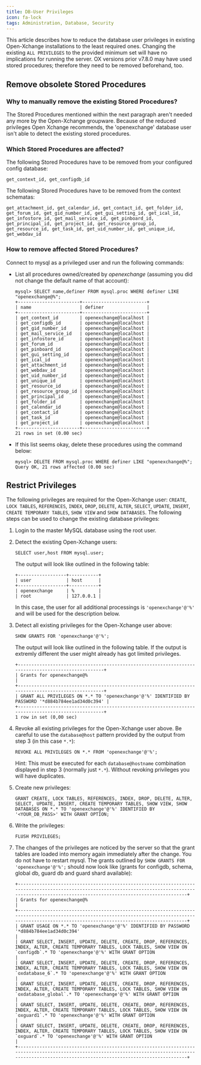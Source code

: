 ```yaml
---
title: DB-User Privileges
icon: fa-lock
tags: Administration, Database, Security
---
```


This article describes how to reduce the database user privileges in existing Open-Xchange installations to the least required ones. Changing the existing ``ALL PRIVILEGES`` to the provided minimum set will have no implications for running the server. OX versions prior v7.8.0 may have used stored procedures; therefore they need to be removed beforehand, too.

## Remove obsolete Stored Procedures

### Why to manually remove the existing Stored Procedures?

The Stored Procedures mentioned within the next paragraph aren't needed any more by the Open-Xchange groupware. Because of the reduced privileges Open Xchange recommends, the  'openexchange' database user isn't able to detect the existing stored procedures.

### Which Stored Procedures are affected?

The following Stored Procedures have to be removed from your configured config database:

```
get_context_id, get_configdb_id
```

The following Stored Procedures have to be removed from the context schematas:

```
get_attachment_id, get_calendar_id, get_contact_id, get_folder_id, get_forum_id, get_gid_number_id, get_gui_setting_id, get_ical_id, get_infostore_id, get_mail_service_id, get_pinboard_id, get_principal_id, get_project_id, get_resource_group_id, get_resource_id, get_task_id, get_uid_number_id, get_unique_id, get_webdav_id
```

### How to remove affected Stored Procedures?

Connect to mysql as a privileged user and run the following commands:

* List all procedures owned/created by *openexchange* (assuming you did not change the default name of that account):

   ```
   mysql> SELECT name,definer FROM mysql.proc WHERE definer LIKE "openexchange@%";
   +-----------------------+------------------------+
   | name                  | definer                |
   +-----------------------+------------------------+
   | get_context_id        | openexchange@localhost |
   | get_configdb_id       | openexchange@localhost |
   | get_gid_number_id     | openexchange@localhost |
   | get_mail_service_id   | openexchange@localhost |
   | get_infostore_id      | openexchange@localhost |
   | get_forum_id          | openexchange@localhost |
   | get_pinboard_id       | openexchange@localhost |
   | get_gui_setting_id    | openexchange@localhost |
   | get_ical_id           | openexchange@localhost |
   | get_attachment_id     | openexchange@localhost |
   | get_webdav_id         | openexchange@localhost |
   | get_uid_number_id     | openexchange@localhost |
   | get_unique_id         | openexchange@localhost |
   | get_resource_id       | openexchange@localhost |
   | get_resource_group_id | openexchange@localhost |
   | get_principal_id      | openexchange@localhost |
   | get_folder_id         | openexchange@localhost |
   | get_calendar_id       | openexchange@localhost |
   | get_contact_id        | openexchange@localhost |
   | get_task_id           | openexchange@localhost |
   | get_project_id        | openexchange@localhost |
   +-----------------------+------------------------+
   21 rows in set (0.00 sec)
   ```

* If this list seems okay, delete these procedures using the command below:

   ```
   mysql> DELETE FROM mysql.proc WHERE definer LIKE "openexchange@%";
   Query OK, 21 rows affected (0.00 sec)
   ```



## Restrict Privileges 

The following privileges are required for the Open-Xchange user: ``CREATE``, ``LOCK TABLES``, ``REFERENCES``, ``INDEX``, ``DROP``, ``DELETE``, ``ALTER``, ``SELECT``, ``UPDATE``, ``INSERT``, ``CREATE TEMPORARY TABLES``, ``SHOW VIEW`` and ``SHOW DATABASES``. The following steps can be used to change the existing database privileges:

1. Login to the master MySQL database using the root user.

2. Detect the existing Open-Xchange users: 

   ``SELECT user,host FROM mysql.user;``

   The output will look like outlined in the following table:
   
   ```
   +------------------+-----------+
   | user             | host      |
   +------------------+-----------+
   | openexchange     | %         |
   | root             | 127.0.0.1 |
   ```
   
   In this case, the user for all additional processings is ``'openexchange'@'%'`` and will be used for the description below.

3. Detect all existing privileges for the Open-Xchange user above: 

   ``SHOW GRANTS FOR 'openexchange'@'%';``

   The output will look like outlined in the following table. If the output is extremly different the user might already has got limited privileges.
   
   ```
   +---------------------------------------------------------------------------------------------------+
   | Grants for openexchange@%                                                                         |
   +---------------------------------------------------------------------------------------------------+
   | GRANT ALL PRIVILEGES ON *.* TO 'openexchange'@'%' IDENTIFIED BY PASSWORD '*d884b784ee1ad34d0c394' |
   +---------------------------------------------------------------------------------------------------+
   1 row in set (0,00 sec)
   ```

4. Revoke all existing privileges for the Open-Xchange user above. Be careful to use the ``database@host`` pattern provided by the output from step 3 (in this case ``*.*``):

   ``REVOKE ALL PRIVILEGES ON *.* FROM 'openexchange'@'%';``

   Hint: This must be executed for each ``database@hostname`` combination displayed in step 3 (normally just ``*.*``). Without revoking privileges you will have duplicates.

5. Create new privileges: 
   
   ``GRANT CREATE, LOCK TABLES, REFERENCES, INDEX, DROP, DELETE, ALTER, SELECT, UPDATE, INSERT, CREATE TEMPORARY TABLES, SHOW VIEW, SHOW DATABASES ON *.* TO 'openexchange'@'%' IDENTIFIED BY '<YOUR_DB_PASS>' WITH GRANT OPTION;`` 

6. Write the privileges: 
   
   ``FLUSH PRIVILEGES;``

7. The changes of the privileges are noticed by the server so that the grant tables are loaded into memory again immediately after the change. You do not have to restart mysql. The grants outlined by ``SHOW GRANTS FOR 'openexchange'@'%';`` should now look like (grants for configdb, schema, global db, guard db and guard shard available): 
   
   ```
   +-----------------------------------------------------------------------------------------------------------------------------------------------------------------------------------------------------+
   | Grants for openexchange@%                                                                                                                                                                           |
   +-----------------------------------------------------------------------------------------------------------------------------------------------------------------------------------------------------+
   | GRANT USAGE ON *.* TO 'openexchange'@'%' IDENTIFIED BY PASSWORD '*d884b784ee1ad34d0c394'                                                                                                            |
   | GRANT SELECT, INSERT, UPDATE, DELETE, CREATE, DROP, REFERENCES, INDEX, ALTER, CREATE TEMPORARY TABLES, LOCK TABLES, SHOW VIEW ON `configdb`.* TO 'openexchange'@'%' WITH GRANT OPTION               |
   | GRANT SELECT, INSERT, UPDATE, DELETE, CREATE, DROP, REFERENCES, INDEX, ALTER, CREATE TEMPORARY TABLES, LOCK TABLES, SHOW VIEW ON `oxdatabase_6`.* TO 'openexchange'@'%' WITH GRANT OPTION           |
   | GRANT SELECT, INSERT, UPDATE, DELETE, CREATE, DROP, REFERENCES, INDEX, ALTER, CREATE TEMPORARY TABLES, LOCK TABLES, SHOW VIEW ON `oxdatabase_global`.* TO 'openexchange'@'%' WITH GRANT OPTION      |
   | GRANT SELECT, INSERT, UPDATE, DELETE, CREATE, DROP, REFERENCES, INDEX, ALTER, CREATE TEMPORARY TABLES, LOCK TABLES, SHOW VIEW ON `oxguard1`.* TO 'openexchange'@'%' WITH GRANT OPTION               |
   | GRANT SELECT, INSERT, UPDATE, DELETE, CREATE, DROP, REFERENCES, INDEX, ALTER, CREATE TEMPORARY TABLES, LOCK TABLES, SHOW VIEW ON `oxguard`.* TO 'openexchange'@'%' WITH GRANT OPTION                |
   +-----------------------------------------------------------------------------------------------------------------------------------------------------------------------------------------------------+
   ```
